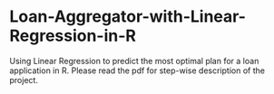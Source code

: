 # Loan-Aggregator-with-Linear-Regression-in-R
Using Linear Regression to predict the most optimal plan for a loan application in R.
Please read the pdf for step-wise description of the project.
